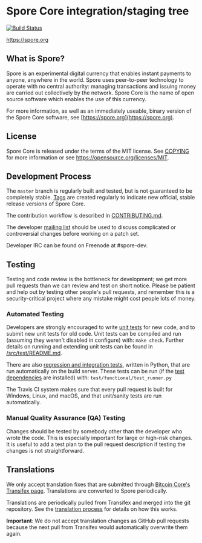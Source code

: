 Spore Core integration/staging tree
=====================================

[![Build Status](https://travis-ci.org/spore-project/spore.svg?branch=master)](https://travis-ci.org/spore-project/spore)

https://spore.org

What is Spore?
----------------

Spore is an experimental digital currency that enables instant payments to
anyone, anywhere in the world. Spore uses peer-to-peer technology to operate
with no central authority: managing transactions and issuing money are carried
out collectively by the network. Spore Core is the name of open source
software which enables the use of this currency.

For more information, as well as an immediately useable, binary version of
the Spore Core software, see [https://spore.org](https://spore.org).

License
-------

Spore Core is released under the terms of the MIT license. See [COPYING](COPYING) for more
information or see https://opensource.org/licenses/MIT.

Development Process
-------------------

The `master` branch is regularly built and tested, but is not guaranteed to be
completely stable. [Tags](https://github.com/spore-project/spore/tags) are created
regularly to indicate new official, stable release versions of Spore Core.

The contribution workflow is described in [CONTRIBUTING.md](CONTRIBUTING.md).

The developer [mailing list](https://groups.google.com/forum/#!forum/spore-dev)
should be used to discuss complicated or controversial changes before working
on a patch set.

Developer IRC can be found on Freenode at #spore-dev.

Testing
-------

Testing and code review is the bottleneck for development; we get more pull
requests than we can review and test on short notice. Please be patient and help out by testing
other people's pull requests, and remember this is a security-critical project where any mistake might cost people
lots of money.

### Automated Testing

Developers are strongly encouraged to write [unit tests](src/test/README.md) for new code, and to
submit new unit tests for old code. Unit tests can be compiled and run
(assuming they weren't disabled in configure) with: `make check`. Further details on running
and extending unit tests can be found in [/src/test/README.md](/src/test/README.md).

There are also [regression and integration tests](/test), written
in Python, that are run automatically on the build server.
These tests can be run (if the [test dependencies](/test) are installed) with: `test/functional/test_runner.py`

The Travis CI system makes sure that every pull request is built for Windows, Linux, and macOS, and that unit/sanity tests are run automatically.

### Manual Quality Assurance (QA) Testing

Changes should be tested by somebody other than the developer who wrote the
code. This is especially important for large or high-risk changes. It is useful
to add a test plan to the pull request description if testing the changes is
not straightforward.

Translations
------------

We only accept translation fixes that are submitted through [Bitcoin Core's Transifex page](https://www.transifex.com/projects/p/bitcoin/).
Translations are converted to Spore periodically.

Translations are periodically pulled from Transifex and merged into the git repository. See the
[translation process](doc/translation_process.md) for details on how this works.

**Important**: We do not accept translation changes as GitHub pull requests because the next
pull from Transifex would automatically overwrite them again.
